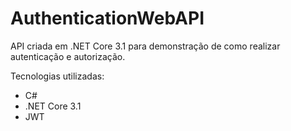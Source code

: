 # AuthenticationWebAPI
API criada em .NET Core 3.1 para demonstração de como realizar autenticação e autorização.

Tecnologias utilizadas:
- C#
- .NET Core 3.1
- JWT
